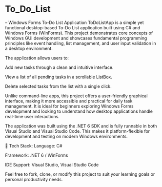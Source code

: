 # To_Do_List

 – Windows Forms To-Do List Application
ToDoListApp is a simple yet functional desktop-based To-Do List application built using C# and Windows Forms (WinForms). This project demonstrates core concepts of Windows GUI development and showcases fundamental programming principles like event handling, list management, and user input validation in a desktop environment.

The application allows users to:

Add new tasks through a clean and intuitive interface.

View a list of all pending tasks in a scrollable ListBox.

Delete selected tasks from the list with a single click.

Unlike command-line apps, this project offers a user-friendly graphical interface, making it more accessible and practical for daily task management. It is ideal for beginners exploring Windows Forms development and looking to understand how desktop applications handle real-time user interactions.

The application was built using the .NET 6 SDK and is fully runnable in both Visual Studio and Visual Studio Code. This makes it platform-flexible for development and testing on modern Windows environments.

🔧 Tech Stack:
Language: C#

Framework: .NET 6 / WinForms

IDE Support: Visual Studio, Visual Studio Code

Feel free to fork, clone, or modify this project to suit your learning goals or personal productivity needs.
